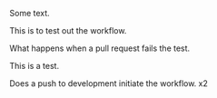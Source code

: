 Some text. 


This is to test out the workflow.

What happens when a pull request fails the test. 

This is a test.

Does a push to development initiate the workflow. x2
